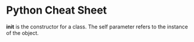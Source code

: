 # Python Cheat Sheet

__init__ is the constructor for a class. The self parameter refers to the instance of the object.
